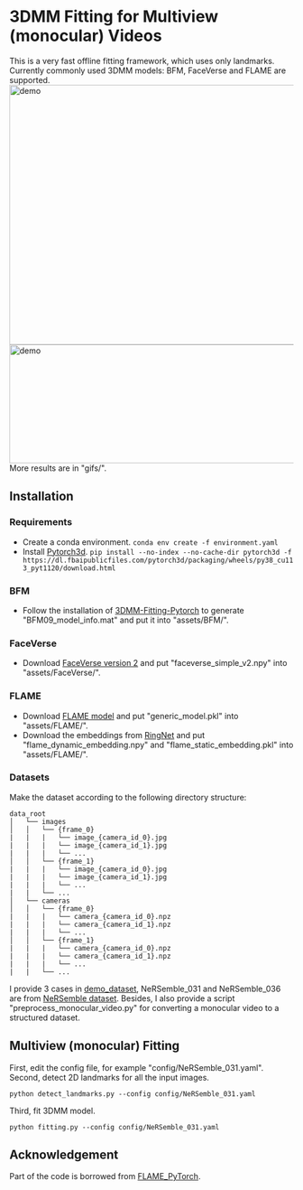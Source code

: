# 3DMM Fitting for Multiview (monocular) Videos
This is a very fast offline fitting framework, which uses only landmarks. Currently commonly used 3DMM models: BFM, FaceVerse and FLAME are supported. 
<img src="gifs/NeRSemble_031_bfm.gif" alt="demo" width="840" height="460"/> 
<img src="gifs/sample_video.gif" alt="demo" width="840" height="210"/> 
More results are in "gifs/".

## Installation
### Requirements
* Create a conda environment.
```conda env create -f environment.yaml```
* Install [Pytorch3d](https://github.com/facebookresearch/pytorch3d).
```pip install --no-index --no-cache-dir pytorch3d -f https://dl.fbaipublicfiles.com/pytorch3d/packaging/wheels/py38_cu113_pyt1120/download.html```

### BFM
* Follow the installation of [3DMM-Fitting-Pytorch](https://github.com/ascust/3DMM-Fitting-Pytorch) to generate "BFM09_model_info.mat" and put it into "assets/BFM/".

### FaceVerse
* Download [FaceVerse version 2](https://github.com/LizhenWangT/FaceVerse) and put "faceverse_simple_v2.npy" into "assets/FaceVerse/".

### FLAME
* Download [FLAME model](https://flame.is.tue.mpg.de/) and put "generic_model.pkl" into "assets/FLAME/".
* Download the embeddings from [RingNet](https://github.com/soubhiksanyal/RingNet/tree/master/flame_model) and put "flame_dynamic_embedding.npy" and "flame_static_embedding.pkl" into "assets/FLAME/".

### Datasets
Make the dataset according to the following directory structure:
```
data_root
│   └── images
│   │   └── {frame_0}
|   |   |   └── image_{camera_id_0}.jpg
|   |   |   └── image_{camera_id_1}.jpg
|   |   |   └── ...
│   │   └── {frame_1}
|   |   |   └── image_{camera_id_0}.jpg
|   |   |   └── image_{camera_id_1}.jpg
|   |   |   └── ...
|   |   └── ...
│   └── cameras
│   │   └── {frame_0}
|   |   |   └── camera_{camera_id_0}.npz
|   |   |   └── camera_{camera_id_1}.npz
|   |   |   └── ...
│   │   └── {frame_1}
|   |   |   └── camera_{camera_id_0}.npz
|   |   |   └── camera_{camera_id_1}.npz
|   |   |   └── ...
|   |   └── ...
```
I provide 3 cases in [demo_dataset](https://drive.google.com/file/d/1Y68JFPRxFy8auzi43-jJ86Js_BI9OllS/view?usp=drive_link), NeRSemble_031 and NeRSemble_036 are from [NeRSemble dataset](https://tobias-kirschstein.github.io/nersemble/).
Besides, I also provide a script "preprocess_monocular_video.py" for converting a monocular video to a structured dataset. 

## Multiview (monocular) Fitting
First, edit the config file, for example "config/NeRSemble_031.yaml".
Second, detect 2D landmarks for all the input images.
```
python detect_landmarks.py --config config/NeRSemble_031.yaml
```
Third, fit 3DMM model.
```
python fitting.py --config config/NeRSemble_031.yaml
```


## Acknowledgement
Part of the code is borrowed from [FLAME_PyTorch](https://github.com/soubhiksanyal/FLAME_PyTorch).
